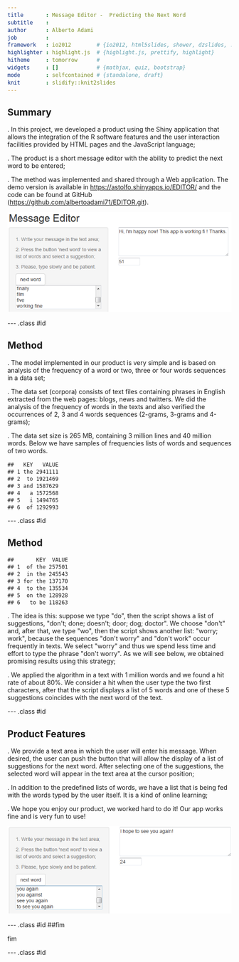 ```yaml
---
title       : Message Editor -  Predicting the Next Word 
subtitle    : 
author      : Alberto Adami
job         : 
framework   : io2012        # {io2012, html5slides, shower, dzslides, ...}
highlighter : highlight.js  # {highlight.js, prettify, highlight}
hitheme     : tomorrow      # 
widgets     : []            # {mathjax, quiz, bootstrap}
mode        : selfcontained # {standalone, draft}
knit        : slidify::knit2slides
---
```


## Summary

. In this project, we developed a product using the Shiny application that allows the integration of the R software features and the user interaction facilities provided by HTML pages and the JavaScript language;

. The product is a short message editor with the ability to predict the next word to be entered;

. The method was implemented and shared through a Web application. The demo version is available in https://astolfo.shinyapps.io/EDITOR/ and the code can be found at GitHub (https://github.com/albertoadami71/EDITOR.git). 


![](figura1.png)

--- .class #id 

## Method

. The model implemented in our product is very simple and is based on analysis of the frequency of a word or two, three or four words sequences in a data set; 

. The data set (corpora) consists of text files containing phrases in English extracted from the web pages: blogs, news and twitters. We did the analysis of the frequency of words in the texts and also verified the occurrences of 2, 3 and 4 words sequences (2-grams, 3-grams and 4-grams);

. The data set size is 265 MB, containing 3 million lines and 40 million words. Below we have samples of frequencies lists of words and sequences of two words.

```
##   KEY   VALUE
## 1 the 2941111
## 2  to 1921469
## 3 and 1587629
## 4   a 1572568
## 5   i 1494765
## 6  of 1292993
```

--- .class #id 
## Method

```
##       KEY  VALUE
## 1  of the 257501
## 2  in the 245543
## 3 for the 137170
## 4  to the 135534
## 5  on the 128928
## 6   to be 118263
```
. The idea is this: suppose we type "do", then the script shows a list of suggestions, "don't; done; doesn't; door; dog; doctor". We choose "don't" and, after that, we type "wo", then the script shows another list: "worry; work", because the sequences "don't worry" and  "don't work" occur frequently in texts. We select "worry" and thus we spend less time and effort to type the phrase "don't worry". As we will see below, we obtained promising results using this strategy;


. We applied the algorithm in a text with 1 million words and we found a hit rate of about 80%. We consider a hit when the user type the two first characters, after that the script displays a list of 5 words and one of these 5 suggestions coincides with the next word of the text.

--- .class #id 

## Product Features
. We provide a text area in which the user will enter his message. When desired, the user can push the button that will allow the display of a list of suggestions for the next word. After selecting one of the suggestions, the selected word will appear in the text area at the cursor position;

. In addition to the predefined lists of words, we have a list that is being fed with the words typed by the user itself. It is a kind of online learning;

. We hope you enjoy our product, we worked hard to do it! Our app works fine and is very fun to use!

![](figura2.png)

--- .class #id 
##fim

fim

--- .class #id 
